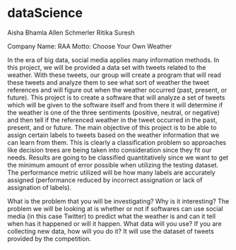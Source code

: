 # dataScience

Aisha Bhamla
Allen Schmerler
Ritika Suresh

Company Name: RAA
Motto: Choose Your Own Weather

In the era of big data, social media applies many information methods. In this project, we will be provided a data set with tweets related to the weather. With these tweets, our group will create a program that will read these tweets and analyze them to see what sort of weather the tweet references and will figure out when the weather occurred (past, present, or future). This project is to create a software that will analyze a set of tweets which will be given to the software itself and from there it will determine if the weather is one of the three sentiments (positive, neutral, or negative) and then tell if the referenced weather in the tweet occurred in the past, present, and or future. The main objective of this project is to be able to assign certain labels to tweets based on the weather information that we can learn from them. This is clearly a classification problem so approaches like decision trees are being taken into consideration since they fit our needs. Results are going to be classified quantitatively since we want to get the minimum amount of error possible when utilizing the testing dataset. The performance metric utilized will be how many labels are accurately assigned (performance reduced by incorrect assignation or lack of assignation of labels).
 
What is the problem that you will be investigating? Why is it interesting? 
  The problem we will be looking at is whether or not if softwares can use social media (in this case Twitter) to predict what the weather is and can it tell when has it happened or will it happen.
What data will you use? If you are collecting new data, how will you do it? 
  It will use the dataset of tweets provided by the competition.
